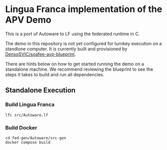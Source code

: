 # Lingua Franca implementation of the APV Demo

This is a port of Autoware to LF using the federated runtime in C.

The demo in this repository is not yet configured for turnkey execution on a standlone computer. It is currently built and provisioned by [DensoSVIC/soafee-avp-blueprint](https://github.com/DensoSVIC/soafee-avp-blueprint).

There are hints below on how to get started running the demo on a standalone machine. We recommend reviewing the blueprint to see the steps it takes to build and run all dependencies.

## Standalone Execution

### Build Lingua Franca

```shell
lfc src/Autoware.lf
```

### Build Docker

```shell
cd fed-gen/Autoware/src-gen
docker compose build
```
